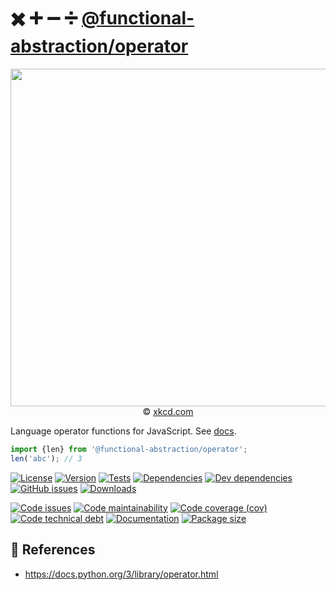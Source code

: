 :heavy_multiplication_x: :heavy_plus_sign: :heavy_minus_sign: :heavy_division_sign:
[@functional-abstraction/operator](https://functional-abstraction.github.io/operator)
==

<p align="center">
<a href="https://xkcd.com/2343">
<img src="https://imgs.xkcd.com/comics/mathematical_symbol_fight.png" width="540">
</a><br/>
© <a href="https://xkcd.com">xkcd.com</a>
</p>

Language operator functions for JavaScript.
See [docs](https://functional-abstraction.github.io/operator/index.html).

```js
import {len} from '@functional-abstraction/operator';
len('abc'); // 3
```

[![License](https://img.shields.io/github/license/functional-abstraction/operator.svg)](https://raw.githubusercontent.com/functional-abstraction/operator/main/LICENSE)
[![Version](https://img.shields.io/npm/v/@functional-abstraction/operator.svg)](https://www.npmjs.org/package/@functional-abstraction/operator)
[![Tests](https://img.shields.io/github/workflow/status/functional-abstraction/operator/ci:test?event=push&label=tests)](https://github.com/functional-abstraction/operator/actions/workflows/ci:test.yml?query=branch:main)
[![Dependencies](https://img.shields.io/david/functional-abstraction/operator.svg)](https://david-dm.org/functional-abstraction/operator)
[![Dev dependencies](https://img.shields.io/david/dev/functional-abstraction/operator.svg)](https://david-dm.org/functional-abstraction/operator?type=dev)
[![GitHub issues](https://img.shields.io/github/issues/functional-abstraction/operator.svg)](https://github.com/functional-abstraction/operator/issues)
[![Downloads](https://img.shields.io/npm/dm/@functional-abstraction/operator.svg)](https://www.npmjs.org/package/@functional-abstraction/operator)

[![Code issues](https://img.shields.io/codeclimate/issues/functional-abstraction/operator.svg)](https://codeclimate.com/github/functional-abstraction/operator/issues)
[![Code maintainability](https://img.shields.io/codeclimate/maintainability/functional-abstraction/operator.svg)](https://codeclimate.com/github/functional-abstraction/operator/trends/churn)
[![Code coverage (cov)](https://img.shields.io/codecov/c/gh/functional-abstraction/operator/main.svg)](https://codecov.io/gh/functional-abstraction/operator)
[![Code technical debt](https://img.shields.io/codeclimate/tech-debt/functional-abstraction/operator.svg)](https://codeclimate.com/github/functional-abstraction/operator/trends/technical_debt)
[![Documentation](https://functional-abstraction.github.io/operator/badge.svg)](https://functional-abstraction.github.io/operator/source.html)
[![Package size](https://img.shields.io/bundlephobia/minzip/@functional-abstraction/operator)](https://bundlephobia.com/result?p=@functional-abstraction/operator)


## :scroll: References

  - https://docs.python.org/3/library/operator.html
